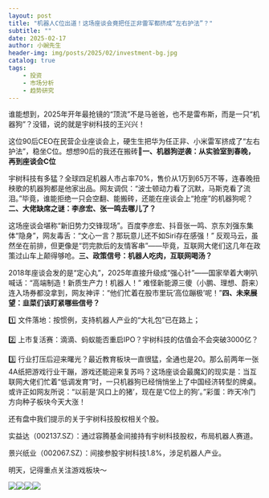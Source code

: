 ```yaml
---
layout: post
title: "机器人C位出道！这场座谈会竟把任正非雷军都挤成“左右护法”？"
subtitle: ""
date: 2025-02-17
author: 小豌先生
header-img: img/posts/2025/02/investment-bg.jpg
catalog: true
tags:
    - 投资
    - 市场分析
    - 趋势研究
---
```


谁能想到，2025年开年最抢镜的“顶流”不是马爸爸，也不是雷布斯，而是一只“机器狗”？没错，说的就是宇树科技的王兴兴！

这位90后CEO在民营企业座谈会上，硬生生把华为任正非、小米雷军挤成了“左右护法”，稳坐C位。想想90后的我还在搬砖🙊**一、机器狗逆袭：从实验室到春晚，再到座谈会C位**

宇树科技有多猛？全球四足机器人市占率70%，售价从1万到65万不等，连春晚扭秧歌的机器狗都是他家出品。网友调侃：“波士顿动力看了沉默，马斯克看了流泪。”毕竟，谁能拒绝一只会空翻、能搬砖，还能在座谈会上“抢座”的机器狗呢？**二、大佬缺席之谜：李彦宏、张一鸣去哪儿了？**

这场座谈会堪称“新旧势力交锋现场”。百度李彦宏、抖音张一鸣、京东刘强东集体“隐身”，网友毒舌：“文心一言？那玩意儿还不如Siri存在感强！” 反观马云，虽然坐在前排，但更像是“罚完款后的友情客串”——毕竟，互联网大佬们这几年在政策过山车上颠得够呛。**三、政策信号：机器人吃肉，互联网喝汤？**

2018年座谈会发的是“定心丸”，2025年直接升级成“强心针”——国家举着大喇叭喊话：“高端制造！新质生产力！机器人！” 难怪新能源三傻（小鹏、理想、蔚来）连入场券都没拿到，网友神评：“他们忙着在股市里玩‘高位蹦极’呢！”**四、未来展望：韭菜们该盯紧哪些信号？**

1️⃣ 文件落地：按惯例，支持机器人产业的“大礼包”已在路上；

2️⃣ 上市复活赛：滴滴、蚂蚁能否重启IPO？宇树科技的估值会不会突破3000亿？

3️⃣ 行业打压后迎来曙光？最近教育板块一直很猛，全通也是20。那么前两年一张4A纸把游戏行业干蹦，游戏还能迎来复苏吗？这场座谈会最魔幻的现实是：当互联网大佬们忙着“低调发育”时，一只机器狗已经悄悄坐上了中国经济转型的牌桌。或许正如网友所说：“以前是‘风口上的猪’，现在是‘C位上的狗’。”彩蛋：昨天冷门方向种子板块今天大涨！

还有盘中我们提示的关于宇树科技股权相关个股。

实益达（002137.SZ）：通过容腾基金间接持有宇树科技股权，布局机器人赛道。

景兴纸业（002067.SZ）：间接参股宇树科技1.8%，涉足机器人产业。

明天，记得重点关注游戏板块～

![](https://mmbiz.qpic.cn/sz_mmbiz_jpg/https://mmbiz.qpic.cn/sz_mmbiz_jpg/ViaIfpMVXKTTqdRv3JQr6tcRBvTyvNXXdqoFApnonvD94HK72v1tml3Apf15xJuHFEsyUQYXqB2vqCL46fjHxDA/640?wx_fmt=jpeg)![](https://mmbiz.qpic.cn/sz_mmbiz_jpg/https://mmbiz.qpic.cn/sz_mmbiz_jpg/ViaIfpMVXKTTqdRv3JQr6tcRBvTyvNXXdYBBAd6QX2rSjoQpQcksRYFticCS9COPwFDoAkJ7ygichAyLZ0IQLSmUw/640?wx_fmt=jpeg)![](https://mmbiz.qpic.cn/sz_mmbiz_jpg/https://mmbiz.qpic.cn/sz_mmbiz_jpg/ViaIfpMVXKTTqdRv3JQr6tcRBvTyvNXXddaSP1aibQRMjmCufVciamKzcdyvdPRgmPqAT5C84U456G9d59xmvaT8g/640?wx_fmt=jpeg)![](https://mmbiz.qpic.cn/sz_mmbiz_jpg/https://mmbiz.qpic.cn/sz_mmbiz_jpg/ViaIfpMVXKTTqdRv3JQr6tcRBvTyvNXXdE3vVr3ibnicxJicN5RyVv7bWf3hyTFT3H4I9b3SiaaAMXSSAjIPeHnHNJg/640?wx_fmt=jpeg)